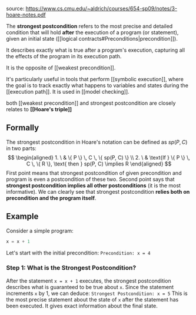 source: https://www.cs.cmu.edu/~aldrich/courses/654-sp09/notes/3-hoare-notes.pdf

The **strongest postcondition** refers to the most precise and detailed condition that will hold **after** the execution of a program (or statement), given an initial state ([[logical contracts#Preconditions|precondition]]).

It describes exactly what is true after a program's execution, capturing all the effects of the program in its execution path.

It is the opposite of [[weakest precondition]].

It's particularly useful in tools that perform [[symbolic execution]], where the goal is to track exactly what happens to variables and states during the [[execution path]]. It is used in [[model checking]].

both [[weakest precondition]] and strongest postcondition are closely relates to **[[Hoare's triple]]**

## Formally
The strongest postcondition in Hoare's notation can be defined as $sp(P,C)$ in two parts:
$$
\begin{aligned}
    1. \ & \{ P \} \, C \, \{ sp(P, C) \} \\
    2. \ & \text{If } \{ P \} \, C \, \{ R \}, \text{ then } sp(P, C) \implies R
\end{aligned}
$$
First point means that strongest postcondition of given precondition and program is even a postcondition of these two.
Second point says that **strongest postcondition implies all other postconditions** (it is the most informative). 
We can clearly see that strongest postcondition **relies both on precondition and the program itself**.


## Example
Consider a simple program:
```c
x = x + 1
```
Let's start with the initial precondition:
`Precondition: x = 4`

### Step 1: What is the Strongest Postcondition?

After the statement `x = x + 1` executes, the strongest postcondition describes what is guaranteed to be true about `x`. Since the statement increments `x` by 1, we can deduce:
`Strongest Postcondition: x = 5`
This is the most precise statement about the state of `x` after the statement has been executed. It gives exact information about the final state.

